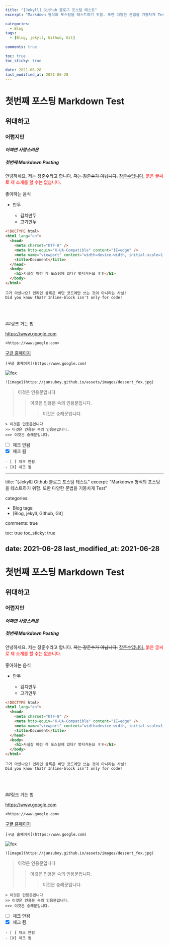 ```yaml
---
title: "[Jekyll] Github 블로그 포스팅 테스트"
excerpt: "Markdown 형식의 포스팅을 테스트하기 위함. 또한 다양한 문법을 기똥차게 Test"

categories:
  - Blog
tags:
  - [Blog, jekyll, Github, Git]

comments: true

toc: true
toc_sticky: true

date: 2021-06-28
last_modified_at: 2021-06-28
---
```


# 첫번째 포스팅 Markdown Test

## 위대하고

### 어렵지만

#### <i>어쩌면 사랑스러운</i>

##### 첫번째 Markdown Posting

안녕하세요.
저는 장준수라고 합니다.
~~저는 장준수가 아닙니다.~~
<u>장준수입니다.</u>
<span style="color:red"> 붉은 글씨로 제 소개를 할 수는 없습니다.</span>
<br><br>
좋아하는 음식

<ul>
<li>만두</li>
  <ul>
  <li> 김치만두</li>
  <li> 고기만두</li>
  </ul>
</ul>

```html
<!DOCTYPE html>
<html lang="en">
  <head>
    <meta charset="UTF-8" />
    <meta http-equiv="X-UA-Compatible" content="IE=edge" />
    <meta name="viewport" content="width=device-width, initial-scale=1.0" />
    <title>Document</title>
  </head>
  <body>
    <h1>사실상 이런 게 포스팅에 있다? 멋지거든요 ㅎㅎ</h1>
  </body>
</html>
```

```
그거 아셨나요? 인라인 블록은 비단 코드에만 쓰는 것이 아니라는 사실!
Did you know that? Inline-block isn't only for code!
```

<br><br><br> ##링크 거는 법

<https://www.google.com>

```
<https://www.google.com>
```

[구글 홈페이지](https://www.google.com)

```
[구글 홈페이지](https://www.google.com)
```

![fox](https://junsuboy.github.io/assets/images/dessert_fox.jpg)

```
![image](https://junsuboy.github.io/assets/images/dessert_fox.jpg)
```

> 이것은 인용문입니다
>
> > 이것은 인용문 속의 인용문입니다.
> >
> > > 이것은 숭례문입니다.

```
> 이것은 인용문입니다
>> 이것은 인용문 속의 인용문입니다.
>>> 이것은 숭례문입니다.
```

- [ ] 체크 안됨
- [x] 체크 됨

```
- [ ] 체크 안됨
- [X] 체크 됨
```
---
title: "[Jekyll] Github 블로그 포스팅 테스트"
excerpt: "Markdown 형식의 포스팅을 테스트하기 위함. 또한 다양한 문법을 기똥차게 Test"

categories:
  - Blog
tags:
  - [Blog, jekyll, Github, Git]

comments: true

toc: true
toc_sticky: true

date: 2021-06-28
last_modified_at: 2021-06-28
---

# 첫번째 포스팅 Markdown Test

## 위대하고

### 어렵지만

#### <i>어쩌면 사랑스러운</i>

##### 첫번째 Markdown Posting

안녕하세요.
저는 장준수라고 합니다.
~~저는 장준수가 아닙니다.~~
<u>장준수입니다.</u>
<span style="color:red"> 붉은 글씨로 제 소개를 할 수는 없습니다.</span>
<br><br>
좋아하는 음식

<ul>
<li>만두</li>
  <ul>
  <li> 김치만두</li>
  <li> 고기만두</li>
  </ul>
</ul>

```html
<!DOCTYPE html>
<html lang="en">
  <head>
    <meta charset="UTF-8" />
    <meta http-equiv="X-UA-Compatible" content="IE=edge" />
    <meta name="viewport" content="width=device-width, initial-scale=1.0" />
    <title>Document</title>
  </head>
  <body>
    <h1>사실상 이런 게 포스팅에 있다? 멋지거든요 ㅎㅎ</h1>
  </body>
</html>
```

```
그거 아셨나요? 인라인 블록은 비단 코드에만 쓰는 것이 아니라는 사실!
Did you know that? Inline-block isn't only for code!
```

<br><br><br> ##링크 거는 법

<https://www.google.com>

```
<https://www.google.com>
```

[구글 홈페이지](https://www.google.com)

```
[구글 홈페이지](https://www.google.com)
```

![fox](https://junsuboy.github.io/assets/images/dessert_fox.jpg)

```
![image](https://junsuboy.github.io/assets/images/dessert_fox.jpg)
```

> 이것은 인용문입니다
>
> > 이것은 인용문 속의 인용문입니다.
> >
> > > 이것은 숭례문입니다.

```
> 이것은 인용문입니다
>> 이것은 인용문 속의 인용문입니다.
>>> 이것은 숭례문입니다.
```

- [ ] 체크 안됨
- [x] 체크 됨

```
- [ ] 체크 안됨
- [X] 체크 됨
```
